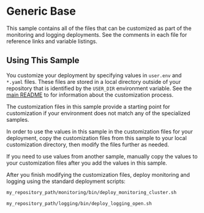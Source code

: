 # Generic Base

This sample contains all of the files that can be customized as part of the
monitoring and logging deployments. See the comments in each file for
reference links and variable listings.

## Using This Sample

You customize your deployment by specifying values in `user.env` and `*.yaml` files. These files are stored in a local directory outside of your repository that is identified by the `USER_DIR` environment variable. See the 
[main README](../../README.md#customization) to for information about the customization process.

The customization files in this sample provide a starting point for customization if your environment does not match any of the specialized samples. 

In order to use the values in this sample in the customization files for your deployment, copy the customization files from this sample to your local customization directory, then modify the files further as needed.

If you need to use values from another sample, manually copy the values to your customization files after you add the values in this sample. 

After you finish modifying the customization files, deploy monitoring and logging using the standard deployment scripts:

```bash
my_repository_path/monitoring/bin/deploy_monitoring_cluster.sh
```

```bash
my_repository_path/logging/bin/deploy_logging_open.sh
```

